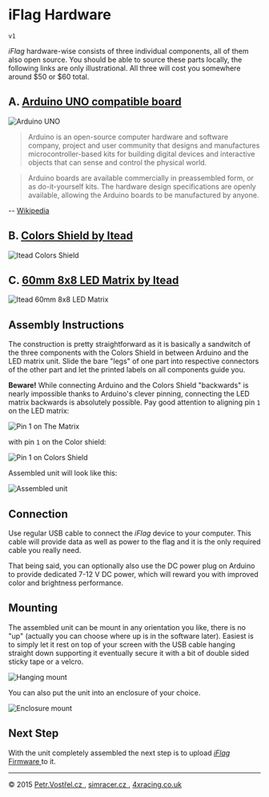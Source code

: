 iFlag Hardware
==============

	v1

_iFlag_ hardware-wise consists of three individual components, all of them also open source.
You should be able to source these parts locally, the following links are only illustrational.
All three will cost you somewhere around $50 or $60 total.


## A. [ __Arduino UNO__ compatible board ](https://www.arduino.cc/en/Main/ArduinoBoardUno)

![ Arduino UNO ](component-arduino-uno.jpg)

> Arduino is an open-source computer hardware and software company, project and user community that designs and manufactures microcontroller-based kits for building digital devices and interactive objects that can sense and control the physical world.

> Arduino boards are available commercially in preassembled form, or as do-it-yourself kits. The hardware design specifications are openly available, allowing the Arduino boards to be manufactured by anyone.

-- [ Wikipedia ](https://en.wikipedia.org/wiki/Arduino)


## B. [ __Colors Shield__ by Itead ](http://www.itead.cc/itead-colors-shield.html)

![ Itead Colors Shield ](component-colors-shield.jpg)


## C. [ __60mm 8x8 LED Matrix__ by Itead ](http://www.itead.cc/60mm-square-8-8-led-matrix-rgb-circle-dot.html)

![ Itead 60mm 8x8 LED Matrix ](component-led-matrix.jpg)


Assembly Instructions
---------------------

The construction is pretty straightforward as it is basically a sandwitch of the three components with the Colors Shield in between Arduino and the LED matrix unit. Slide the bare "legs" of one part into respective connectors of the other part and let the printed labels on all components guide you.

__Beware!__ While connecting Arduino and the Colors Shield "backwards" is nearly impossible thanks to Arduino's
clever pinning, connecting the LED matrix backwards is absolutely possible. Pay good attention to aligning pin `1` on the LED matrix:

![Pin 1 on The Matrix](beware-led-matrix-pin-1.jpg)

with pin `1` on the Color shield:

![Pin 1 on Colors Shield](beware-colors-shield-pin-1.jpg)

Assembled unit will look like this:

![ Assembled unit ](assembled-unit.jpg)


Connection
----------

Use regular USB cable to connect the _iFlag_ device to your computer. This cable will provide data as well as power to the flag and it is the only required cable you really need.

That being said, you can optionally also use the DC power plug on Arduino to provide dedicated 7-12 V DC power, which will reward you with improved color and brightness performance.


Mounting
--------

The assembled unit can be mount in any orientation you like, there is no "up" (actually you can choose where up is in the software later). Easiest is to simply let it rest on top of your screen with the USB cable hanging straight down supporting it eventually secure it with a bit of double sided sticky tape or a velcro.

![ Hanging mount ](mount-hanging.jpg)

You can also put the unit into an enclosure of your choice.

![ Enclosure mount ](mount-enclosure.jpg)


Next Step
---------

With the unit completely assembled the next step is to upload [ _iFlag_ Firmware ](../firmware) to it.


---
© 2015
[ Petr.Vostřel.cz ](http://petr.vostrel.cz),
[ simracer.cz ](http://simracer.cz),
[ 4xracing.co.uk ](http://4xracing.co.uk)

